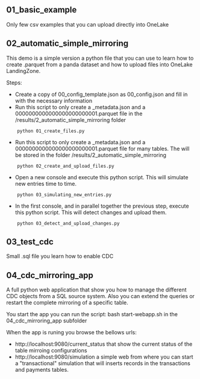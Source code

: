 ## 01_basic_example

Only few csv examples that you can upload directly into OneLake

## 02_automatic_simple_mirroring

This demo is a simple version a python file that you can use to learn how to create .parquet from a panda dataset and how to upload files into OneLake LandingZone.

Steps:

- Create a copy of 00_config_template.json as 00_config.json and fill in with the necessary information
- Run this script to only create a _metadata.json and a 0000000000000000000000001.parquet file in the /results/2_automatic_simple_mirroring folder
```
    python 01_create_files.py
```
- Run this script to only create a _metadata.json and a 0000000000000000000000001.parquet file for many tables. The will be stored in the folder /results/2_automatic_simple_mirroring
```
    python 02_create_and_upload_files.py
```
- Open a new console and execute this python script. This will simulate new entries time to time.
```
    python 03_simulating_new_entries.py
```
- In the first console, and in parallel together the previous step, execute this python script. This will detect changes and upload them.
```
    python 03_detect_and_upload_changes.py
```



## 03_test_cdc

Small .sql file you learn how to enable CDC

## 04_cdc_mirroring_app

A full python web application that show you how to manage the different CDC objects from a SQL source system.
Also you can extend the queries or restart the complete mirroring of a specific table.

You start the app you can run the script: bash start-webapp.sh in the 04_cdc_mirroring_app subfolder

When the app is runing you browse the bellows urls:
- http://localhost:9080/current_status that show the current status of the table mirroing configurations
- http://localhost:9080/simulation a simple web from where you can start a "transactional" simulation that will inserts records in the transactions and payments tables.

